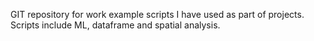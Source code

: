 
GIT repository for work example scripts I have used as part of projects. Scripts include ML, dataframe and spatial analysis. 
